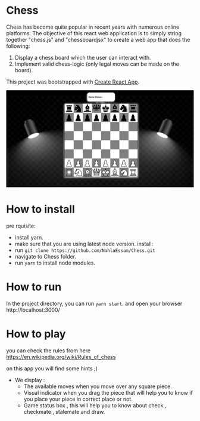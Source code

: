 # Chess
Chess has become quite popular in recent years with numerous online platforms. 
The objective of this react web application is to simply string together  "chess.js" and "chessboardjsx" to create a web app that does the following:
  1. Display a chess board which the user can interact with.
  2. Implement valid chess-logic (only legal moves can be made on the board).

This project was bootstrapped with [Create React App](https://github.com/facebook/create-react-app). 

![alt text](https://raw.githubusercontent.com/NahlaEssam/Chess/main/src/assets/screenshots/ChessBorad.png)

# How to install
pre rquisite:
 - install yarn.
 - make sure that you are using latest node version. 
install: 
- run `git clone https://github.com/NahlaEssam/Chess.git`
- navigate to Chess folder.
- run `yarn` to install node modules.

# How to run
In the project directory, you can run `yarn start`. and open your browser 
http://localhost:3000/

# How to play
you can check the rules from here https://en.wikipedia.org/wiki/Rules_of_chess 

on this app you will find some hints ;) 
- We display :
  - The available moves when you move over any square piece.
  - Visual indicator when you drag the piece that will help you to know if you place your piece in correct place or not.
  - Game status box , this will help you to know about check , checkmate , stalemate and draw.


